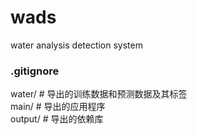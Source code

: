 # wads
water analysis detection system

### .gitignore
water/       # 导出的训练数据和预测数据及其标签  
main/        # 导出的应用程序  
output/      # 导出的依赖库  
